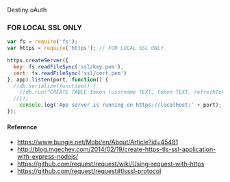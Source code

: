 Destiny oAuth

### FOR LOCAL SSL ONLY
```javascript
var fs = require('fs');
var https = require('https'); // FOR LOCAL SSL ONLY

https.createServer({
  key: fs.readFileSync('ssl/key.pem'),
  cert: fs.readFileSync('ssl/cert.pem')
}, app).listen(port, function() {
  //db.serialize(function() {
    //db.run("CREATE TABLE token (username TEXT, token TEXT, refreshToken TEXT)");
  //});
	console.log('App server is running on https://localhost:' + port);
});
```

#### Reference
- https://www.bungie.net/Mobi/en/About/Article?id=45481
- http://blog.mgechev.com/2014/02/19/create-https-tls-ssl-application-with-express-nodejs/
- https://github.com/request/request/wiki/Using-request-with-https
- https://github.com/request/request#tlsssl-protocol
